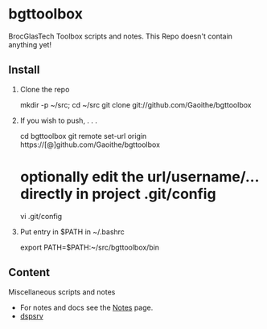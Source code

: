 bgttoolbox
==========

BrocGlasTech Toolbox scripts and notes.
This Repo doesn't contain anything yet!

## Install

1.  Clone the repo

    mkdir -p ~/src; cd ~/src
    git clone git://github.com/Gaoithe/bgttoolbox

2.  If you wish to push, . . . 

    cd bgttoolbox
    git remote set-url origin https://[<username>@]github.com/Gaoithe/bgttoolbox
    # optionally edit the url/username/... directly in project .git/config
    vi .git/config

3.  Put entry in $PATH in ~/.bashrc

    export PATH=$PATH:~/src/bgttoolbox/bin

## Content

Miscellaneous scripts and notes

*   For notes and docs see the [Notes](docs/Notes.md) page.
*   [dspsrv](http://www.dspsrv.com/~jamesc/)
